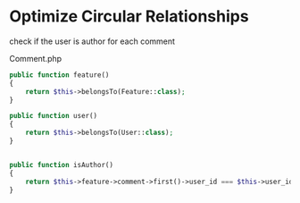 # Optimize Circular Relationships

check if the user is author for each comment

Comment.php

```php
public function feature()
{
    return $this->belongsTo(Feature::class);
}

public function user()
{
    return $this->belongsTo(User::class);
}


public function isAuthor()
{
    return $this->feature->comment->first()->user_id === $this->user_id;
}
```

